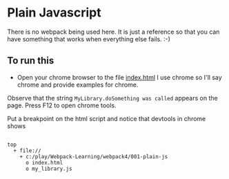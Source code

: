 # Plain Javascript
There is no webpack being used here.  It is just a reference
so that you can have something that works when everything else 
fails. :-)

## To run this
- Open your chrome browser to the file [index.html](index.html)
I use chrome so I'll say chrome and provide examples for chrome.

Observe that the string ````MyLibrary.doSomething was called```` appears on the page.
Press F12 to open chrome tools.

Put a breakpoint on the html script and notice that devtools
in chrome shows
```

top
  + file://
    + c:/play/Webpack-Learning/webpack4/001-plain-js
      o index.html
      o my_library.js
```
